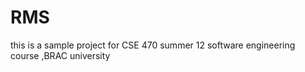 RMS
===

this is a sample project for CSE 470 summer 12 software engineering course ,BRAC university
